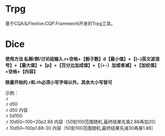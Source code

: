 ﻿# Trpg
基于CQA与Flexlive.CQP.Framework开发的Trpg工具。

# Dice
**使用方法 私聊/群/讨论组输入.r+空格+【骰子数】d【最小值】+【(~)英文波浪号】+【最大值】+【p】+【百分比加成值】+【（+-）加或者减】+【加权值】+空格+【内容】**

**除最开始的.r和.rh必须小写字母以外，其余大小写皆可**

 示例：<br>
    .r<br>
    .r d50<br>
    .r d50 内容<br>
    .r 5d100<br>
    .r 10d50~100+20p2.88 内容（50到100范围随机,最终结果先乘2.88再加20）<br>
    .r 10d50~100p1.88-30 内容（50到100范围随机,最终结果先减30再乘1.88）<br>

